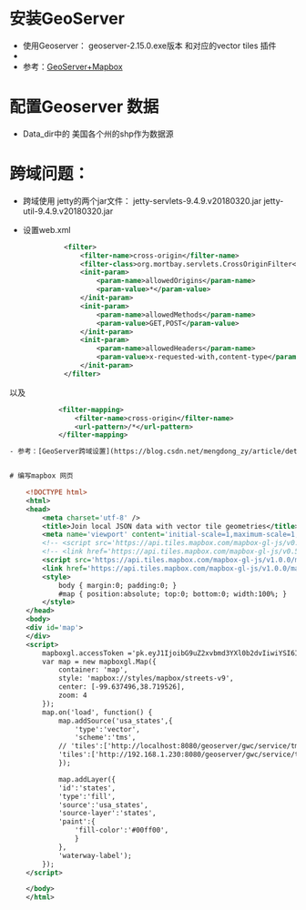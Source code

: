 
# 安装GeoServer
- 使用Geoserver： geoserver-2.15.0.exe版本 和对应的vector tiles 插件 
- 
- 参考：[GeoServer+Mapbox](https://www.jianshu.com/p/fae87fef8ad0)
# 配置Geoserver 数据
 - Data_dir中的 美国各个州的shp作为数据源

# 跨域问题：
- 跨域使用 jetty的两个jar文件： jetty-servlets-9.4.9.v20180320.jar jetty-util-9.4.9.v20180320.jar

- 设置web.xml 
  ```xml
            <filter>
                <filter-name>cross-origin</filter-name>
                <filter-class>org.mortbay.servlets.CrossOriginFilter</filter-class>
                <init-param>
                    <param-name>allowedOrigins</param-name>
                    <param-value>*</param-value>
                </init-param>
                <init-param>
                    <param-name>allowedMethods</param-name>
                    <param-value>GET,POST</param-value>
                </init-param>
                <init-param>
                    <param-name>allowedHeaders</param-name>
                    <param-value>x-requested-with,content-type</param-value>
                </init-param>
            </filter>

以及
```xml
            <filter-mapping>
                <filter-name>cross-origin</filter-name>
                <url-pattern>/*</url-pattern>
            </filter-mapping>

- 参考：[GeoServer跨域设置](https://blog.csdn.net/mengdong_zy/article/details/51784781)


# 编写mapbox 网页

    <!DOCTYPE html>
    <html>
    <head>
        <meta charset='utf-8' />
        <title>Join local JSON data with vector tile geometries</title>
        <meta name='viewport' content='initial-scale=1,maximum-scale=1,user-scalable=no' />
        <!-- <script src='https://api.tiles.mapbox.com/mapbox-gl-js/v0.54.0/mapbox-gl.js'></script> -->
        <!-- <link href='https://api.tiles.mapbox.com/mapbox-gl-js/v0.54.0/mapbox-gl.css' rel='stylesheet' /> -->
        <script src='https://api.tiles.mapbox.com/mapbox-gl-js/v1.0.0/mapbox-gl.js'></script>
        <link href='https://api.tiles.mapbox.com/mapbox-gl-js/v1.0.0/mapbox-gl.css' rel='stylesheet' />
        <style>
            body { margin:0; padding:0; }
            #map { position:absolute; top:0; bottom:0; width:100%; }
        </style>
    </head>
    <body>
    <div id='map'>
    </div>
    <script>
        mapboxgl.accessToken ='pk.eyJ1IjoibG9uZ2xvbmd3YXl0b2dvIiwiYSI6ImNqdnZ6OWV6cTFnY240NG9nbmxnc2k5dTkifQ.hsbNl4QUNyn46nfbztiFpw';
        var map = new mapboxgl.Map({
            container: 'map', 
            style: 'mapbox://styles/mapbox/streets-v9', 
            center: [-99.637496,38.719526], 
            zoom: 4
        });
        map.on('load', function() {
            map.addSource('usa_states',{
                'type':'vector',
                'scheme':'tms',
            // 'tiles':['http://localhost:8080/geoserver/gwc/service/tms/1.0.0/myTest%3AbigBuildings@EPSG:900913@pbf/{z}/{x}/{y}.pbf']
            'tiles':['http://192.168.1.230:8080/geoserver/gwc/service/tms/1.0.0/mapbox%3Astates@EPSG%3A900913@pbf/{z}/{x}/{y}.pbf']
            });

            map.addLayer({
            'id':'states',
            'type':'fill',
            'source':'usa_states',
            'source-layer':'states',
            'paint':{
                'fill-color':'#00ff00',
                }
            },
            'waterway-label');
        });
    </script>

    </body>
    </html>